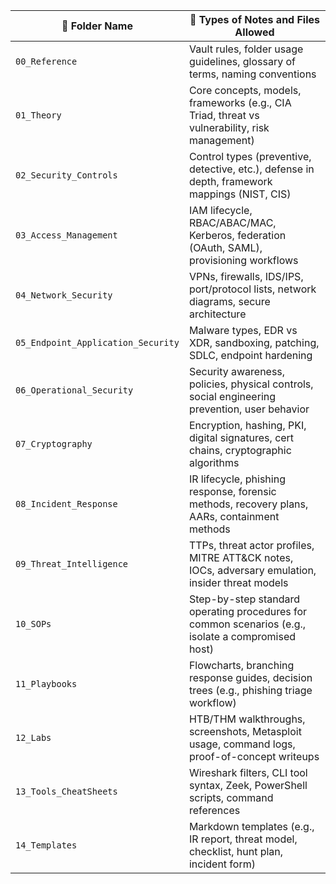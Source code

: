 
| 📂 Folder Name                       | 📝 Types of Notes and Files Allowed                                                                 |
|-------------------------------------|-----------------------------------------------------------------------------------------------------|
| `00_Reference`                      | Vault rules, folder usage guidelines, glossary of terms, naming conventions                        |
| `01_Theory`                         | Core concepts, models, frameworks (e.g., CIA Triad, threat vs vulnerability, risk management)      |
| `02_Security_Controls`              | Control types (preventive, detective, etc.), defense in depth, framework mappings (NIST, CIS)      |
| `03_Access_Management`             | IAM lifecycle, RBAC/ABAC/MAC, Kerberos, federation (OAuth, SAML), provisioning workflows           |
| `04_Network_Security`              | VPNs, firewalls, IDS/IPS, port/protocol lists, network diagrams, secure architecture               |
| `05_Endpoint_Application_Security` | Malware types, EDR vs XDR, sandboxing, patching, SDLC, endpoint hardening                          |
| `06_Operational_Security`         | Security awareness, policies, physical controls, social engineering prevention, user behavior      |
| `07_Cryptography`                  | Encryption, hashing, PKI, digital signatures, cert chains, cryptographic algorithms                |
| `08_Incident_Response`            | IR lifecycle, phishing response, forensic methods, recovery plans, AARs, containment methods        |
| `09_Threat_Intelligence`          | TTPs, threat actor profiles, MITRE ATT&CK notes, IOCs, adversary emulation, insider threat models  |
| `10_SOPs`                          | Step-by-step standard operating procedures for common scenarios (e.g., isolate a compromised host) |
| `11_Playbooks`                     | Flowcharts, branching response guides, decision trees (e.g., phishing triage workflow)             |
| `12_Labs`                          | HTB/THM walkthroughs, screenshots, Metasploit usage, command logs, proof-of-concept writeups       |
| `13_Tools_CheatSheets`            | Wireshark filters, CLI tool syntax, Zeek, PowerShell scripts, command references                   |
| `14_Templates`                     | Markdown templates (e.g., IR report, threat model, checklist, hunt plan, incident form)            |

